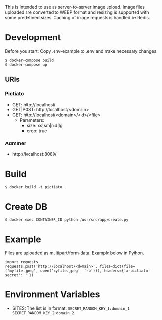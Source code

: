 This is intended to use as server-to-server image upload. Image files uploaded are converted to WEBP format and resizing is supported with some predefined sizes. Caching of image requests is handled by Redis.

# Development
Before you start: Copy .env-example to .env and make necessary changes.

```
$ docker-compose build
$ docker-compose up
```

## URIs

### Pictiato
- GET: http://localhost/
- GET|POST: http://localhost/\<domain\>
- GET: http://localhost/\<domain\>/\<id\>/\<file\>
    - Parameters:
        - size: xs|sm|md|lg
        - crop: true


### Adminer
- http://localhost:8080/

# Build
```
$ docker build -t pictiato .
```

# Create DB
```
$ docker exec CONTAINER_ID python /usr/src/app/create.py
```

# Example
Files are uploaded as multipart/form-data. Example below in Python.
```
import requests
requests.post('http://localhost/<domain>', files=dict(file=('myfile.jpeg', open('myfile.jpeg', 'rb'))), headers={'x-pictiato-secret': ''})
```

# Environment Variables
- SITES: The list is in format: `SECRET_RANDOM_KEY_1:domain_1 SECRET_RANDOM_KEY_2:domain_2` 